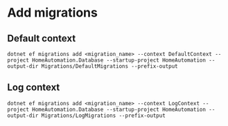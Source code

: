 ﻿# Add migrations

## Default context

```
dotnet ef migrations add <migration_name> --context DefaultContext --project HomeAutomation.Database --startup-project HomeAutomation --output-dir Migrations/DefaultMigrations --prefix-output
```

## Log context

```
dotnet ef migrations add <migration_name> --context LogContext --project HomeAutomation.Database --startup-project HomeAutomation --output-dir Migrations/LogMigrations --prefix-output
```